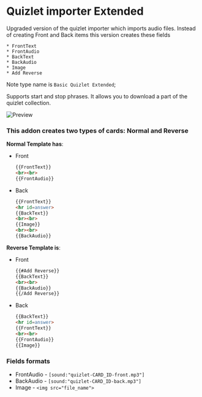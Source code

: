# Quizlet importer Extended

Upgraded version of the quizlet importer which imports audio files.
Instead of creating Front and Back items this version creates these fields

    * FrontText
    * FrontAudio
    * BackText
    * BackAudio
    * Image
    * Add Reverse

Note type name is `Basic Quizlet Extended`;

Supports start and stop phrases. It allows you to download a part of the quizlet collection.

![Preview](https://github.com/sviatoslav-lebediev/anki-quizlet-importer-extended/blob/master/preview.jpg)

### This addon creates two types of cards: Normal and Reverse

**Normal Template has**:

* Front

    ```html
    {{FrontText}}
    <br><br>
    {{FrontAudio}}
    ```

* Back
    ```html
    {{FrontText}}
    <hr id=answer>
    {{BackText}}
    <br><br>
    {{Image}}
    <br><br>
    {{BackAudio}}
    ```

**Reverse Template is**:

* Front
    ```html
    {{#Add Reverse}}
    {{BackText}}
    <br><br>
    {{BackAudio}}
    {{/Add Reverse}}
    ```

* Back
    ```html
    {{BackText}}
    <hr id=answer>
    {{FrontText}}
    <br><br>
    {{FrontAudio}}
    {{Image}}
    ```

### Fields formats

* FrontAudio - `[sound:"quizlet-CARD_ID-front.mp3"]`
* BackAudio - `[sound:"quizlet-CARD_ID-back.mp3"]`
* Image - `<img src="file_name">`
